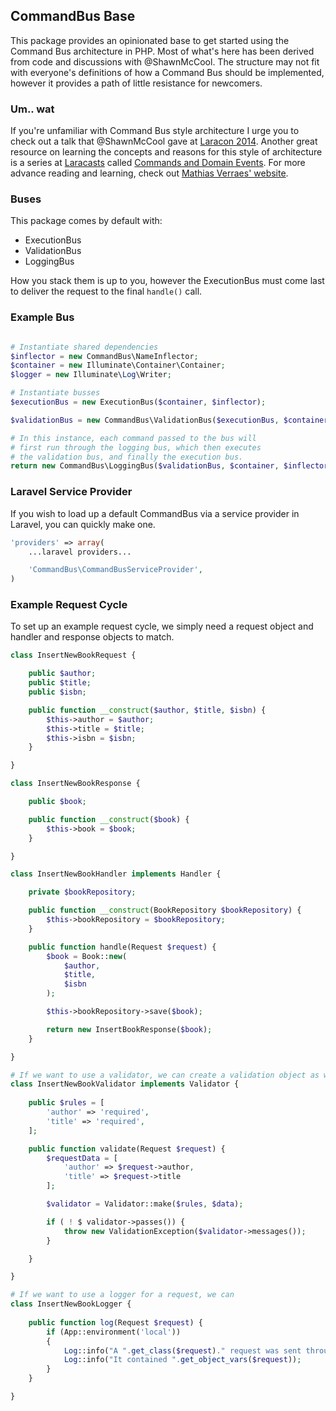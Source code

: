 ## CommandBus Base

This package provides an opinionated base to get started using the Command Bus architecture in PHP. Most of what's here has been derived from code and discussions with @ShawnMcCool. The structure may not fit with everyone's definitions of how a Command Bus should be implemented, however it provides a path of little resistance for newcomers.

### Um.. wat

If you're unfamiliar with Command Bus style architecture I urge you to check out a talk that @ShawnMcCool gave at [Laracon 2014](http://www.youtube.com/watch?v=2_380DKU93U). Another great resource on learning the concepts and reasons for this style of architecture is a series at [Laracasts](http://laracasts.com) called [Commands and Domain Events](https://laracasts.com/series/commands-and-domain-events). For more advance reading and learning, check out [Mathias Verraes' website](http://verraes.net/#talks).

### Buses

This package comes by default with:

* ExecutionBus
* ValidationBus
* LoggingBus

How you stack them is up to you, however the ExecutionBus must come last to deliver the request to the final `handle()` call.

### Example Bus
```php

# Instantiate shared dependencies
$inflector = new CommandBus\NameInflector;
$container = new Illuminate\Container\Container;
$logger = new Illuminate\Log\Writer;

# Instantiate busses
$executionBus = new ExecutionBus($container, $inflector);

$validationBus = new CommandBus\ValidationBus($executionBus, $container, $inflector, $logger);

# In this instance, each command passed to the bus will
# first run through the logging bus, which then executes
# the validation bus, and finally the execution bus.
return new CommandBus\LoggingBus($validationBus, $container, $inflector, $logger);
```
### Laravel Service Provider

If you wish to load up a default CommandBus via a service provider in Laravel, you can quickly make one.

```php
'providers' => array(
	...laravel providers...

	'CommandBus\CommandBusServiceProvider',
)
```
### Example Request Cycle

To set up an example request cycle, we simply need a request object and handler and response objects to match.
```php
class InsertNewBookRequest {

	public $author;
	public $title;
	public $isbn;

	public function __construct($author, $title, $isbn) {
		$this->author = $author;
		$this->title = $title;
		$this->isbn = $isbn;
	}

}
```

```php
class InsertNewBookResponse {

	public $book;

	public function __construct($book) {
		$this->book = $book;
	}

}
```

```php
class InsertNewBookHandler implements Handler {

	private $bookRepository;

	public function __construct(BookRepository $bookRepository) {
		$this->bookRepository = $bookRepository;
	}

	public function handle(Request $request) {
		$book = Book::new(
			$author,
			$title,
			$isbn
		);

		$this->bookRepository->save($book);

		return new InsertBookResponse($book);
	}

}
```

```php
# If we want to use a validator, we can create a validation object as well
class InsertNewBookValidator implements Validator {
	
	public $rules = [
		'author' => 'required',
		'title' => 'required',
	];

	public function validate(Request $request) {
		$requestData = [
			'author' => $request->author,
			'title' => $request->title
		];

		$validator = Validator::make($rules, $data);

		if ( ! $ validator->passes()) {
			throw new ValidationException($validator->messages());
		}

	}

}
```

```php
# If we want to use a logger for a request, we can
class InsertNewBookLogger {
	
	public function log(Request $request) {
		if (App::environment('local'))
		{
			Log::info("A ".get_class($request)." request was sent through the bus.");
			Log::info("It contained ".get_object_vars($request));
		}
	}

}
```

